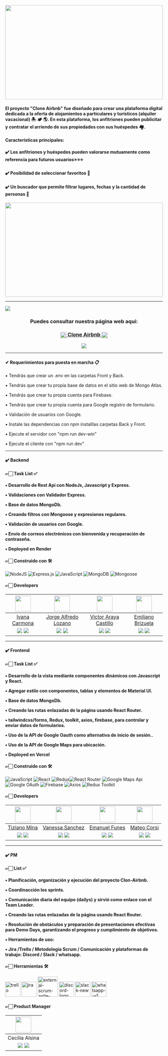 <img align="center" width="100%"  height="300px" src="https://logodownload.org/wp-content/uploads/2016/10/airbnb-logo-0.png">

<h4>El proyecto "Clone Airbnb" fue diseñado para crear una plataforma digital dedicada a la oferta de alojamientos a particulares y turísticos (alquiler vacacional) 🏝 🏕 🌎. En esta plataforma, los anfitriones pueden publicitar y contratar el arriendo de sus propiedades con sus huéspedes 🏘.</h4>

<h4>Características principales:</h4>
<h4>✔️ Los anfitriones y huéspedes pueden valorarse mutuamente como referencia para futuros usuarios⭐⭐⭐</h4>
<h4>✔️ Posibilidad de seleccionar favoritos 🖤</h4>
<h4>✔️ Un buscador que permite filtrar lugares, fechas y la cantidad de personas 🔎</h4>


<p align="center" ><img width="100%" height="300px" align="center"src="https://media.tenor.com/td_EA9TfVnsAAAAC/room.gif"></p> 

<hr/>

<img align="center" src="https://res.cloudinary.com/desr2crlz/image/upload/v1698208753/paginaVista_cjonyr.png">

<h3 align="center"  ><b>Puedes consultar nuestra página web aquí:</b></h3>
<h3 align="center"><a href="https://c14-02-m-node-react.vercel.app/" target="_blank" rel="noopener noreferrer"> <img align="center" width="20px"  height="20px" src="https://cdn.icon-icons.com/icons2/2699/PNG/512/airbnb_logo_icon_170605.png"> Clone Airbnb <img align="center" width="20px"  height="20px" src="https://cdn.icon-icons.com/icons2/2699/PNG/512/airbnb_logo_icon_170605.png"> </a></h3>
<p  align="center" ><a href="https://www.youtube.com" target="_blank" rel="noopener noreferrer"> <img align="center" src="https://img.shields.io/badge/Video Preview%20-%23FF0000.svg?&style=for-the-badge&logo=YouTube&logoColor=white"/></a></p>

<hr/>
<h4> ✔ Requerimientos para puesta en marcha 📋</h4>

<p>▪️ Tendrás que crear un .env en las carpetas Front y Back.</p>
<p>▪️ Tendrás que crear tu propia base de datos en el sitio web de Mongo Atlas.</p>
<p>▪️ Tendrás que crear tu propia cuenta para Firebase.</p>
<p>▪️ Tendrás que crear tu propia cuenta para Google registro de formulario.</p>
<p>▪️ Validación de usuarios con Google.</p>
<p>▪️ Instale las dependencias con npm installlas carpetas Back y Front.</p>
<p>▪️ Ejecute el servidor con "npm run dev-win"</p>
<p>▪️ Ejecute el cliente con "npm run dev"</p>

<hr/>

<h4>✔️ Backend </h4>

<h4>👉🏻 Task List ✅<h4>

<p>▪️ Desarrollo de Rest Api con NodeJs, Javascript y Express.</p>
<p>▪️ Validaciones con Validador Express.</p>
<p>▪️ Base de datos MongoDb.</p>
<p>▪️ Creando filtros con Mongoose y expresiones regulares.</p>
<p>▪️ Validación de usuarios con Google.</p>
<p>▪️ Envío de correos electrónicos con bienvenida y recuperación de contraseña.</p>
<p>▪️ Deployed en Render</p>

<h4> 👉🏻 Construido con 🛠️ </h4>

![NodeJS](https://img.shields.io/badge/Node.js-6DA55F?style=for-the-badge&logo=Node.js&logoColor=white) 
![Express.js](https://img.shields.io/badge/Express.js-%23404d59.svg?style=for-the-badge&logo=Express&logoColor=%2361DAFB) ![JavaScript](https://img.shields.io/badge/JavaScript-%23323330.svg?style=for-the-badge&logo=Javascript&logoColor=%23F7DF1E) ![MongoDB](https://img.shields.io/badge/MongoDB-%234ea94b.svg?style=for-the-badge&logo=MongoDB&logoColor=white) 
![Mongoose](https://img.shields.io/badge/Mongoose-%2320232a.svg?style=for-the-badge&logo=Mongoose&logoColor=%%2361DAFB)

<h4>👉🏻 Developers</h4>

| <img src="https://res.cloudinary.com/desr2crlz/image/upload/v1698250169/WhatsApp_Image_2023-07-31_at_17.03.14_ejlets.jpg" width="50"> | <img src="https://res.cloudinary.com/desr2crlz/image/upload/v1698250488/1690736625494_etz2jv.jpg" width="50"> | <img src="https://res.cloudinary.com/desr2crlz/image/upload/v1698250955/1678972956054_aaj6sg.jpg" width="50"> | <img src="https://res.cloudinary.com/desr2crlz/image/upload/v1698250780/187428602_714116179624253_2044403315537487648_n_niuowj.jpg" width="50"> |
|:-:|:-:|:-:|:-:|
| [Ivana Carmona](https://github.com/antonella-carmona) | [Jorge Alfredo Lozano](https://github.com/JorgeAlfredoLozano/JorgeAlfredoLozano) | [Victor Araya Castillo](https://github.com/varayac?tab=repositories) | [Emiliano Brizuela](https://github.com/emybr) |
| <a href="https://github.com/antonella-carmona"><img src="https://img.shields.io/badge/github-%23121011.svg?&style=for-the-badge&logo=github&logoColor=white"/></a> <a href="https://www.linkedin.com/in/ivana-carmona-5a166520a/"><img src="https://img.shields.io/badge/linkedin%20-%230077B5.svg?&style=for-the-badge&logo=linkedin&logoColor=white"/></a> | <a href="https://github.com/JorgeAlfredoLozano/JorgeAlfredoLozano"><img src="https://img.shields.io/badge/github-%23121011.svg?&style=for-the-badge&logo=github&logoColor=white"/></a> <a href="https://www.linkedin.com/in/jorgealozano/"><img src="https://img.shields.io/badge/linkedin%20-%230077B5.svg?&style=for-the-badge&logo=linkedin&logoColor=white"/></a> | <a href="https://github.com/varayac?tab=repositories"><img src="https://img.shields.io/badge/github-%23121011.svg?&style=for-the-badge&logo=github&logoColor=white"/></a> <a href="https://www.linkedin.com/in/victor-a/"><img src="https://img.shields.io/badge/linkedin%20-%230077B5.svg?&style=for-the-badge&logo=linkedin&logoColor=white"/></a> | <a href="https://github.com/emybr"><img src="https://img.shields.io/badge/github-%23121011.svg?&style=for-the-badge&logo=github&logoColor=white"/></a> <a href="https://www.linkedin.com/in/emiliano-brizuela-65045466/"><img src="https://img.shields.io/badge/linkedin%20-%230077B5.svg?&style=for-the-badge&logo=linkedin&logoColor=white"/></a> |


<hr/>

<h4>✔️ Frontend </h4>

<h4>👉🏻 Task List ✅<h4>

<p>▪️ Desarrollo de la vista mediante componentes dinámicos con Javascript y React.</p>
<p>▪️ Agregar estilo con componentes, tablas y elementos de Material UI.</p>
<p>▪️ Base de datos MongoDb.</p>
<p>▪️ Creando las rutas enlazadas de la página usando React Router.</p>
<p>▪️ tailwindcss/forms, Redux, toolkit, axios, firebase, para controlar y enviar datos de formularios.</p>
<p>▪️ Uso de la API de Google Oauth como alternativa de inicio de sesión..</p>
<p>▪️ Uso de la API de Google Maps para ubicación.</p>
<p>▪️ Deployed en Vercel</p>

<h4> 👉🏻 Construido con 🛠️ </h4>

![JavaScript](https://img.shields.io/badge/JavaScript-%23323330.svg?style=for-the-badge&logo=Javascript&logoColor=%23F7DF1E) ![React](https://img.shields.io/badge/React-149eca?style=for-the-badge&logo=react&logoColor=fff) ![Redux](https://img.shields.io/badge/Redux_Toolkit-%23593d88.svg?style=for-the-badge&logo=redux&logoColor=white)![React Router](https://img.shields.io/badge/React_Router-000?style=for-the-badge&logo=reactrouter&logoColor=fff) ![Google Maps Api](https://img.shields.io/badge/Google_Maps_Api-DE4032?style=for-the-badge&logo=GoogleMaps&logoColor=fff) ![Google OAuth](https://img.shields.io/badge/Google_OAuth-%23323330.svg?style=for-the-badge&logo=Google&logoColor=%23F7DF1E) ![Firebase](https://img.shields.io/badge/Firebase-%23323330.svg?style=for-the-badge&logo=Firebase&logoColor=%FFA611) ![Axios](https://img.shields.io/badge/Axios-%23323330.svg?style=for-the-badge) ![Redux Toolkit](https://img.shields.io/badge/Redux_Toolkit-%23593d88.svg?style=for-the-badge&logo=redux&logoColor=white)


<h4>👉🏻 Developers</h4>

| <img src="https://res.cloudinary.com/desr2crlz/image/upload/v1698321067/1687562225518_ix5vtb.jpg" width="50"> | <img src="https://res.cloudinary.com/desr2crlz/image/upload/v1698321113/1684766130356_pfxrdb.jpg" width="50"> | <img src="https://res.cloudinary.com/desr2crlz/image/upload/v1698321006/1693281606719_gdvgex.jpg" width="50"> | <img src="https://res.cloudinary.com/desr2crlz/image/upload/v1698321159/1673531572145_qdxmxh.jpg" width="50"> |
|:-:|:-:|:-:|:-:|
| [Tiziano Mina](https://github.com/Tizianomina?tab=repositories) | [Vanessa Sanchez](https://github.com/NezziY) | [Emanuel Funes](https://github.com/EmanFun) | [Mateo Corsi](https://github.com/Mateocorsi33) |
| <a href="https://github.com/Tizianomina?tab=repositories"><img src="https://img.shields.io/badge/github-%23121011.svg?&style=for-the-badge&logo=github&logoColor=white"/></a> <a href="https://www.linkedin.com/in/tiziano-mina/"><img src="https://img.shields.io/badge/linkedin%20-%230077B5.svg?&style=for-the-badge&logo=linkedin&logoColor=white"/></a> | <a href="https://github.com/NezziY"><img src="https://img.shields.io/badge/github-%23121011.svg?&style=for-the-badge&logo=github&logoColor=white"/></a> <a href="https://www.linkedin.com/in/bertha-vanessa-s%C3%A1nchez-posadas-5b05a9208/"><img src="https://img.shields.io/badge/linkedin%20-%230077B5.svg?&style=for-the-badge&logo=linkedin&logoColor=white"/></a> | <a href="https://github.com/Mateocorsi33"><img src="https://img.shields.io/badge/github-%23121011.svg?&style=for-the-badge&logo=github&logoColor=white"/></a> <a href="https://www.linkedin.com/in/mateocorsi/"><img src="https://img.shields.io/badge/linkedin%20-%230077B5.svg?&style=for-the-badge&logo=linkedin&logoColor=white"/></a> | <a href="https://github.com/EmanFun"><img src="https://img.shields.io/badge/github-%23121011.svg?&style=for-the-badge&logo=github&logoColor=white"/></a> <a href="https://www.linkedin.com/in/emanuel-funes-1b1171183/"><img src="https://img.shields.io/badge/linkedin%20-%230077B5.svg?&style=for-the-badge&logo=linkedin&logoColor=white"/></a> |

<hr/>

<h4>✔️ PM </h4>

<h4>👉🏻 List ✅<h4>

<p>▪️ Planificación, organización y ejecución del proyecto Clon-Airbnb.</p>
<p>▪️ Coordinacción los sprints.</p>
<p>▪️ Comunicación diaria del equipo (dailys) y sirvió como enlace con el Team Leader.</p>
<p>▪️ Creando las rutas enlazadas de la página usando React Router.</p>
<p>▪️ Resolución de obstáculos y preparación de presentaciones efectivas para Demo Days, garantizando el progreso y cumplimiento de objetivos.</p>
<p>▪️ Herramientas de uso:</p>
<p>▪️ Jira /Trello / Metodología Scrum / Comunicación y plataformas de trabajo: Discord / Slack / whatsapp.</p>

<h4> 👉🏻 Herramientas 🛠️ </h4>

<img width="48" height="48" src="https://img.icons8.com/color/48/trello.png" alt="trello"/>
<img width="48" height="48" src="https://img.icons8.com/color/48/jira.png" alt="jira"/>
<img width="64" height="64" src="https://img.icons8.com/external-flaticons-lineal-color-flat-icons/64/external-scrum-agile-flaticons-lineal-color-flat-icons-4.png" alt="external-scrum-agile-flaticons-lineal-color-flat-icons-4"/>
<img width="48" height="48" src="https://img.icons8.com/color/48/discord-logo.png" alt="discord-logo"/>
<img width="48" height="48" src="https://img.icons8.com/color/48/slack-new.png" alt="slack-new"/>
<img width="48" height="48" src="https://img.icons8.com/color/48/whatsapp--v1.png" alt="whatsapp--v1"/>

<h4>👉🏻 Product Manager </h4>

| <img src="https://res.cloudinary.com/desr2crlz/image/upload/v1698323249/1614783338090_bgt4oy.jpg" width=50>|
|:-:|
| Cecilia Alsina |
|<a href="https://github.com/"><img src="https://img.shields.io/badge/github-%23121011.svg?&style=for-the-badge&logo=github&logoColor=white"/></a> <a href="https://www.linkedin.com/in/cecilia-alsina-3670aa207/"><img src="https://img.shields.io/badge/linkedin%20-%230077B5.svg?&style=for-the-badge&logo=linkedin&logoColor=white"/></a> |







